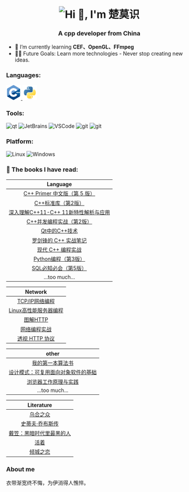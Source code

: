 <h1 align="center">
  <img src="https://readme-typing-svg.demolab.com?font=Fira+Code&pause=1000&center=true&repeat=false&width=435&lines=Hi+%F0%9F%91%8B%2C+I'm+%E6%A5%9A%E8%8E%AB%E8%AF%86" alt="Hi 👋, I'm 楚莫识" />
</h1>
<h3 align="center">A cpp developer from China</h3>

- 🌱 I’m currently learning **CEF、OpenGL、FFmpeg**
- 💪🏼 Future Goals: Learn more technologies - Never stop creating new ideas.



### Languages:

<p align="left"> 
  <a href="https://isocpp.org/" target="_blank" rel="noreferrer"> <img src="https://raw.githubusercontent.com/devicons/devicon/master/icons/cplusplus/cplusplus-original.svg" alt="cplusplus" width="40" height="40"/> </a> 
  <a href="https://www.python.org" target="_blank" rel="noreferrer"> <img src="https://raw.githubusercontent.com/devicons/devicon/master/icons/python/python-original.svg" alt="python" width="40" height="40"/> </a> </p>

### Tools:

<p>
  <img src="https://upload.wikimedia.org/wikipedia/commons/0/0b/Qt_logo_2016.svg" alt="qt" width="40" height="40"/>
  <img alt="JetBrains" src="https://resources.jetbrains.com/storage/products/jetbrains/img/meta/jetbrains_logo_300x300.png" width="40" height="40"/>
  <img alt="VSCode" src="https://upload.wikimedia.org/wikipedia/commons/9/9a/Visual_Studio_Code_1.35_icon.svg" width="40" height="40"/>
  <img src="https://www.vectorlogo.zone/logos/git-scm/git-scm-icon.svg" alt="git" width="40" height="40"/>
  <img src="https://cmake.org/wp-content/uploads/2019/05/cropped-cmake_512.png" alt="git" width="40" height="40"/>
  
</p>



### Platform:

<p>
<img alt="Linux" src="https://img.shields.io/badge/-Linux-black?logo=ubuntu&logoColor=white">
<img alt="Windows" src="https://img.shields.io/badge/-Windows-black?logo=windows10">
</p>


### 📄 The books I have read:
|                           Language                           |
| :----------------------------------------------------------: |
| [C++ Primer 中文版（第 5 版）](https://book.douban.com/subject/25708312/) |
| [C++标准库（第2版）](https://book.douban.com/subject/26419721/) |
| [深入理解C++11-C++ 11新特性解析与应用](https://book.douban.com/subject/24738301/) |
| [C++并发编程实战（第2版）](https://book.douban.com/subject/35653912/) |
|  [Qt中的C++技术](https://book.douban.com/subject/10812785/)  |
| [罗剑锋的 C++ 实战笔记](https://time.geekbang.org/column/intro/100051801) |
| [现代 C++ 编程实战 ](https://time.geekbang.org/column/intro/100040501) |
| [Python编程（第3版）](https://book.douban.com/subject/36365320/) |
| [SQL必知必会（第5版）](https://book.douban.com/subject/35167240/) |
|                        ...too much...                        |


|                           Network                            |
| :----------------------------------------------------------: |
| [TCP/IP网络编程](https://book.douban.com/subject/25911735/)  |
| [Linux高性能服务器编程](https://book.douban.com/subject/24722611/) |
|    [图解HTTP](https://book.douban.com/subject/25863515/)     |
| [网络编程实战](https://time.geekbang.org/column/intro/100032701) |
| [透视 HTTP 协议](https://time.geekbang.org/column/intro/100029001) |

|                            other                             |
| :----------------------------------------------------------: |
| [我的第一本算法书](https://book.douban.com/subject/30357170/) |
| [设计模式：可复用面向对象软件的基础](https://book.douban.com/subject/34262305/) |
| [浏览器工作原理与实践](https://time.geekbang.org/column/intro/100033601) |
|                        ...too much...                        |

|                          Literature                          |
| :----------------------------------------------------------: |
|    [乌合之众](https://book.douban.com/subject/30121482/)     |
| [史蒂夫·乔布斯传](https://book.douban.com/subject/6798611/)  |
| [戴笠：黑暗时代里最黑的人](https://book.douban.com/subject/34428637/) |
|       [活着](https://book.douban.com/subject/4913064/)       |
|     [倾城之恋](https://book.douban.com/subject/1985223/)     |


### About me
衣带渐宽终不悔，为伊消得人憔悴。
